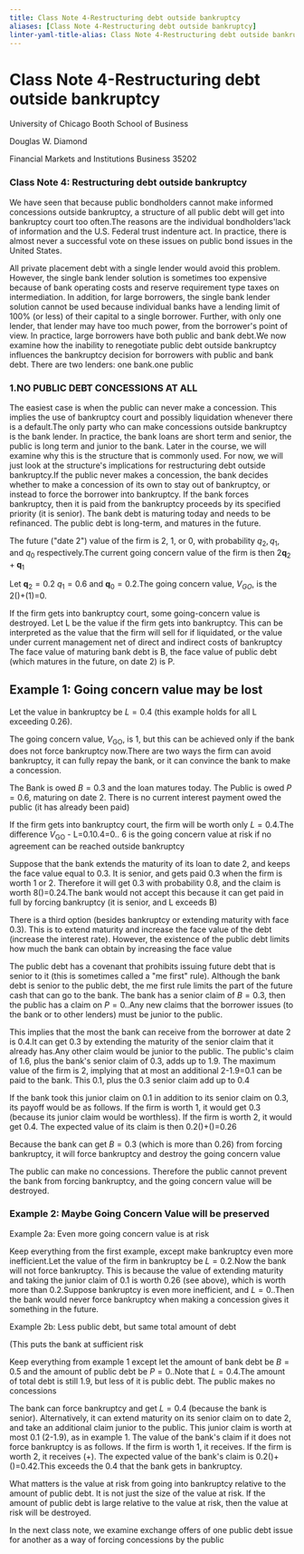 ```yaml
---
title: Class Note 4-Restructuring debt outside bankruptcy
aliases: [Class Note 4-Restructuring debt outside bankruptcy]
linter-yaml-title-alias: Class Note 4-Restructuring debt outside bankruptcy
---
```


# Class Note 4-Restructuring debt outside bankruptcy

University of Chicago Booth School of Business

Douglas W. Diamond

Financial Markets and Institutions Business 35202

### Class Note 4: Restructuring debt outside bankruptcy

We have seen that because public bondholders cannot make informed concessions outside bankruptcy,  a structure of all public debt will get into bankruptcy court too often.The reasons are the individual bondholders'lack of information and the U.S. Federal trust indenture act. In practice,  there is almost never a successful vote on these issues on public bond issues in the United States.

All private placement debt with a single lender would avoid this problem. However,  the single bank lender solution is sometimes too expensive because of bank operating costs and reserve requirement type taxes on intermediation. In addition,  for large borrowers,  the single bank lender solution cannot be used because individual banks have a lending limit of $100\%$ (or less) of their capital to a single borrower. Further,  with only one lender,  that lender may have too much power,  from the borrower's point of view. In practice,  large borrowers have both public and bank debt.We now examine how the inability to renegotiate public debt outside bankruptcy influences the bankruptcy decision for borrowers with public and bank debt. There are two lenders: one bank.one public

### 1.NO PUBLIC DEBT CONCESSIONS AT ALL

The easiest case is when the public can never make a concession. This implies the use of bankruptcy court and possibly liquidation whenever there is a default.The only party who can make concessions outside bankruptcy is the bank lender. In practice,  the bank loans are short term and senior,  the public is long term and junior to the bank. Later in the course,  we will examine why this is the structure that is commonly used. For now,  we will just look at the structure's implications for restructuring debt outside bankruptcy.If the public never makes a concession,  the bank decides whether to make a concession of its own to stay out of bankruptcy,  or instead to force the borrower into bankruptcy. If the bank forces bankruptcy,  then it is paid from the bankruptcy proceeds by its specified priority (it is senior). The bank debt is maturing today and needs to be refinanced. The public debt is long-term,  and matures in the future.

The future ("date 2") value of the firm is 2,  1,  or 0,  with probability $q_2,  q_1$,  and $q_0$ respectively.The current going concern value of the firm is then $2\mathbf{q}_{2}+\mathbf{q}_{1}$

Let $\mathbf{q}_{2}=0.2$ $q_{1}=0.6$ and $\mathbf{q}_{0}=0.2$.The going concern value,  $V_{GO}$,  is the 2()+(1)=0.

If the firm gets into bankruptcy court,  some going-concern value is destroyed. Let L be the value if the firm gets into bankruptcy. This can be interpreted as the value that the firm will sell for if liquidated,  or the value under current management net of direct and indirect costs of bankruptcy The face value of maturing bank debt is B,  the face value of public debt (which matures in the future,  on date 2) is P.

## Example 1: Going concern value may be lost

Let the value in bankruptcy be $L=0.4$ (this example holds for all L exceeding 0.26).

The going concern value,  $V_{\mathrm{GO}}$,  is 1,  but this can be achieved only if the bank does not force bankruptcy now.There are two ways the firm can avoid bankruptcy,  it can fully repay the bank,  or it can convince the bank to make a concession.

The Bank is owed $B=0.3$ and the loan matures today. The Public is owed $P=0.6$,  maturing on date 2. There is no current interest payment owed the public (it has already been paid)

If the firm gets into bankruptcy court,  the firm will be worth only $L=0.4$.The difference $V_{\mathrm{GO}}$ - L=0.10.4=0.. 6 is the going concern value at risk if no agreement can be reached outside bankruptcy

Suppose that the bank extends the maturity of its loan to date 2,  and keeps the face value equal to 0.3. It is senior,  and gets paid 0.3 when the firm is worth 1 or 2. Therefore it will get 0.3 with probability 0.8,  and the claim is worth 8()=0.24.The bank would not accept this because it can get paid in full by forcing bankruptcy (it is senior,  and L exceeds B)

There is a third option (besides bankruptcy or extending maturity with face 0.3). This is to extend maturity and increase the face value of the debt (increase the interest rate). However,  the existence of the public debt limits how much the bank can obtain by increasing the face value

The public debt has a covenant that prohibits issuing future debt that is senior to it (this is sometimes called a "me first" rule). Although the bank debt is senior to the public debt,  the me first rule limits the part of the future cash that can go to the bank. The bank has a senior claim of $B=0.3$,  then the public has a claim on $P=0.$.Any new claims that the borrower issues (to the bank or to other lenders) must be junior to the public.

This implies that the most the bank can receive from the borrower at date 2 is 0.4.It can get 0.3 by extending the maturity of the senior claim that it already has.Any other claim would be junior to the public. The public's claim of 1.6,  plus the bank's senior claim of 0.3,  adds up to 1.9. The maximum value of the firm is 2,  implying that at most an additional 2-1.9=0.1 can be paid to the bank. This 0.1,  plus the 0.3 senior claim add up to 0.4

If the bank took this junior claim on 0.1 in addition to its senior claim on 0.3,  its payoff would be as follows. If the firm is worth 1,  it would get 0.3 (because its junior claim would be worthless). If the firm is worth 2,  it would get 0.4. The expected value of its claim is then 0.2()+()=0.26

Because the bank can get $B=0.3$ (which is more than 0.26) from forcing bankruptcy,  it will force bankruptcy and destroy the going concern value

The public can make no concessions. Therefore the public cannot prevent the bank from forcing bankruptcy,  and the going concern value will be destroyed.

### Example 2: Maybe Going Concern Value will be preserved

Example 2a: Even more going concern value is at risk

Keep everything from the first example,  except make bankruptcy even more inefficient.Let the value of the firm in bankruptcy be $L=0.2$.Now the bank will not force bankruptcy. This is because the value of extending maturity and taking the junior claim of 0.1 is worth 0.26 (see above),  which is worth more than 0.2.Suppose bankruptcy is even more inefficient,  and $L=0.$.Then the bank would never force bankruptcy when making a concession gives it something in the future.

Example 2b: Less public debt,  but same total amount of debt

(This puts the bank at sufficient risk

Keep everything from example 1 except let the amount of bank debt be $B=0.5$ and the amount of public debt be $P=0.$.Note that $L=0.4$.The amount of total debt is still 1.9,  but less of it is public debt. The public makes no concessions

The bank can force bankruptcy and get $L=0.4$ (because the bank is senior). Alternatively,  it can extend maturity on its senior claim on to date 2,  and take an additional claim junior to the public. This junior claim is worth at most 0.1 (2-1.9),  as in example 1. The value of the bank's claim if it does not force bankruptcy is as follows. If the firm is worth 1,  it receives. If the firm is worth 2,  it receives (+). The expected value of the bank's claim is 0.2()+()=0.42.This exceeds the 0.4 that the bank gets in bankruptcy.

What matters is the value at risk from going into bankruptcy relative to the amount of public debt. It is not just the size of the value at risk. If the amount of public debt is large relative to the value at risk,  then the value at risk will be destroyed.

In the next class note,  we examine exchange offers of one public debt issue for another as a way of forcing concessions by the public